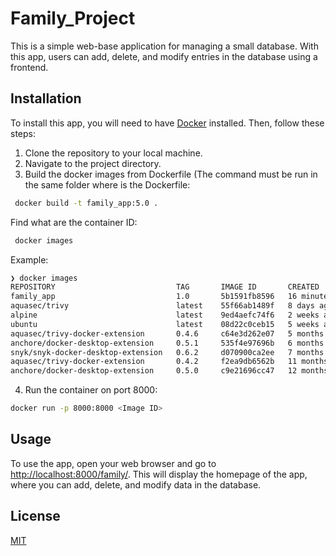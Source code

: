 # Family_Project

This is a simple web-base application for managing a small database. With this app, users can add, delete, and modify entries in the database using a frontend. 


## Installation

To install this app, you will need to have [Docker](https://www.docker.com/) installed. Then, follow these steps: 

1. Clone the repository to your local machine.
2. Navigate to the project directory.
3. Build the docker images from Dockerfile (The command must be run in the same folder where is the Dockerfile:

```bash
 docker build -t family_app:5.0 .
```

Find what are the container ID:

```bash
 docker images
```
Example:

```bash
❯ docker images
REPOSITORY                           TAG       IMAGE ID       CREATED          SIZE
family_app                           1.0       5b1591fb8596   16 minutes ago   994MB
aquasec/trivy                        latest    55f66ab1489f   8 days ago       207MB
alpine                               latest    9ed4aefc74f6   2 weeks ago      7.05MB
ubuntu                               latest    08d22c0ceb15   5 weeks ago      77.8MB
aquasec/trivy-docker-extension       0.4.6     c64e3d262e07   5 months ago     13.3MB
anchore/docker-desktop-extension     0.5.1     535f4e97696b   6 months ago     916MB
snyk/snyk-docker-desktop-extension   0.6.2     d070900ca2ee   7 months ago     71.5kB
aquasec/trivy-docker-extension       0.4.2     f2ea9db6562b   11 months ago    13.4MB
anchore/docker-desktop-extension     0.5.0     c9e21696cc47   12 months ago    808MB
```

4. Run the container on port 8000:

```bash
docker run -p 8000:8000 <Image ID>
```

## Usage

To use the app, open your web browser and go to [http://localhost:8000/family/](http://localhost:8000/family/). This will display the homepage of the app, where you can add, delete, and modify data in the database.

## License

[MIT](https://choosealicense.com/licenses/mit/)
